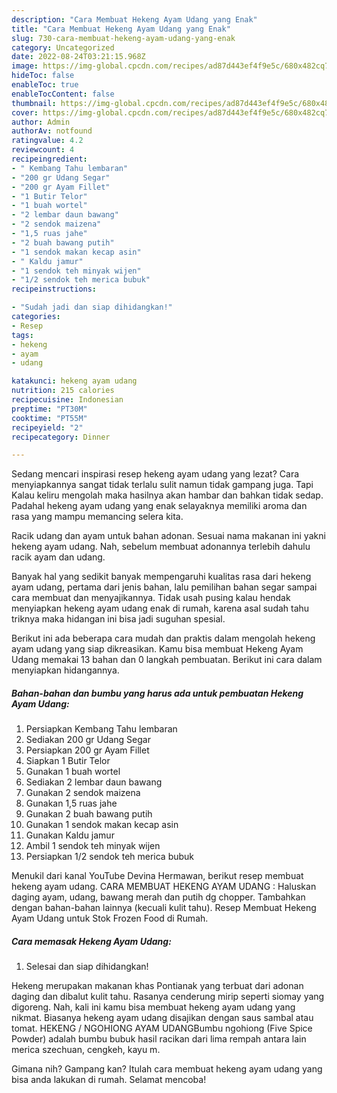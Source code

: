 ```yaml
---
description: "Cara Membuat Hekeng Ayam Udang yang Enak"
title: "Cara Membuat Hekeng Ayam Udang yang Enak"
slug: 730-cara-membuat-hekeng-ayam-udang-yang-enak
category: Uncategorized
date: 2022-08-24T03:21:15.968Z
image: https://img-global.cpcdn.com/recipes/ad87d443ef4f9e5c/680x482cq70/hekeng-ayam-udang-foto-resep-utama.jpg
hideToc: false
enableToc: true
enableTocContent: false
thumbnail: https://img-global.cpcdn.com/recipes/ad87d443ef4f9e5c/680x482cq70/hekeng-ayam-udang-foto-resep-utama.jpg
cover: https://img-global.cpcdn.com/recipes/ad87d443ef4f9e5c/680x482cq70/hekeng-ayam-udang-foto-resep-utama.jpg
author: Admin
authorAv: notfound
ratingvalue: 4.2
reviewcount: 4
recipeingredient:
- " Kembang Tahu lembaran"
- "200 gr Udang Segar"
- "200 gr Ayam Fillet"
- "1 Butir Telor"
- "1 buah wortel"
- "2 lembar daun bawang"
- "2 sendok maizena"
- "1,5 ruas jahe"
- "2 buah bawang putih"
- "1 sendok makan kecap asin"
- " Kaldu jamur"
- "1 sendok teh minyak wijen"
- "1/2 sendok teh merica bubuk"
recipeinstructions:

- "Sudah jadi dan siap dihidangkan!"
categories:
- Resep
tags:
- hekeng
- ayam
- udang

katakunci: hekeng ayam udang 
nutrition: 215 calories
recipecuisine: Indonesian
preptime: "PT30M"
cooktime: "PT55M"
recipeyield: "2"
recipecategory: Dinner

---
```



Sedang mencari inspirasi resep hekeng ayam udang yang lezat? Cara menyiapkannya sangat tidak terlalu sulit namun tidak gampang juga. Tapi Kalau keliru mengolah maka hasilnya akan hambar dan bahkan tidak sedap. Padahal hekeng ayam udang yang enak selayaknya memiliki aroma dan rasa yang mampu memancing selera kita.


Racik udang dan ayam untuk bahan adonan. Sesuai nama makanan ini yakni hekeng ayam udang. Nah, sebelum membuat adonannya terlebih dahulu racik ayam dan udang.

Banyak hal yang sedikit banyak mempengaruhi kualitas rasa dari hekeng ayam udang, pertama dari jenis bahan, lalu pemilihan bahan segar sampai cara membuat dan menyajikannya. Tidak usah pusing kalau hendak menyiapkan hekeng ayam udang enak di rumah, karena asal sudah tahu triknya maka hidangan ini bisa jadi suguhan spesial.


Berikut ini ada beberapa cara mudah dan praktis dalam mengolah hekeng ayam udang yang siap dikreasikan. Kamu bisa membuat Hekeng Ayam Udang memakai 13 bahan dan 0 langkah pembuatan. Berikut ini cara dalam menyiapkan hidangannya.

<!--inarticleads1-->

##### Bahan-bahan dan bumbu yang harus ada untuk pembuatan Hekeng Ayam Udang:

1. Persiapkan  Kembang Tahu lembaran
1. Sediakan 200 gr Udang Segar
1. Persiapkan 200 gr Ayam Fillet
1. Siapkan 1 Butir Telor
1. Gunakan 1 buah wortel
1. Sediakan 2 lembar daun bawang
1. Gunakan 2 sendok maizena
1. Gunakan 1,5 ruas jahe
1. Gunakan 2 buah bawang putih
1. Gunakan 1 sendok makan kecap asin
1. Gunakan  Kaldu jamur
1. Ambil 1 sendok teh minyak wijen
1. Persiapkan 1/2 sendok teh merica bubuk


Menukil dari kanal YouTube Devina Hermawan, berikut resep membuat hekeng ayam udang. CARA MEMBUAT HEKENG AYAM UDANG : Haluskan daging ayam, udang, bawang merah dan putih dg chopper. Tambahkan dengan bahan-bahan lainnya (kecuali kulit tahu). Resep Membuat Hekeng Ayam Udang untuk Stok Frozen Food di Rumah. 

<!--inarticleads2-->

##### Cara memasak Hekeng Ayam Udang:


1. Selesai dan siap dihidangkan!

Hekeng merupakan makanan khas Pontianak yang terbuat dari adonan daging dan dibalut kulit tahu. Rasanya cenderung mirip seperti siomay yang digoreng. Nah, kali ini kamu bisa membuat hekeng ayam udang yang nikmat. Biasanya hekeng ayam udang disajikan dengan saus sambal atau tomat. HEKENG / NGOHIONG AYAM UDANGBumbu ngohiong (Five Spice Powder) adalah bumbu bubuk hasil racikan dari lima rempah antara lain merica szechuan, cengkeh, kayu m. 

Gimana nih? Gampang kan? Itulah cara membuat hekeng ayam udang yang bisa anda lakukan di rumah. Selamat mencoba!
